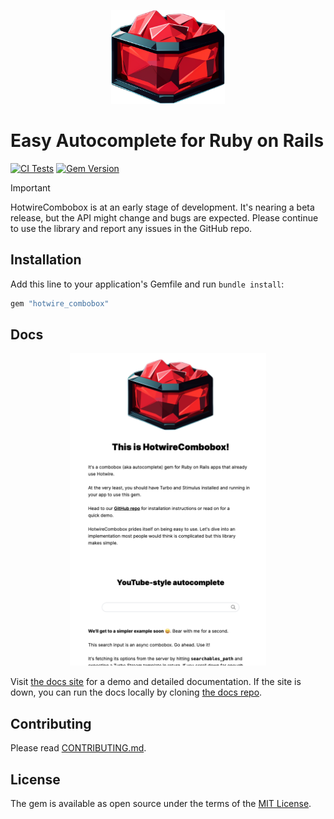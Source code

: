 <p align="center">
  <img src="docs/assets/images/logo.png" height=150>
</p>

# Easy Autocomplete for Ruby on Rails

[![CI Tests](https://github.com/josefarias/hotwire_combobox/actions/workflows/ci_tests.yml/badge.svg)](https://github.com/josefarias/hotwire_combobox/actions/workflows/ci_tests.yml) [![Gem Version](https://badge.fury.io/rb/hotwire_combobox.svg)](https://badge.fury.io/rb/hotwire_combobox)


> [!IMPORTANT]
> HotwireCombobox is at an early stage of development. It's nearing a beta release, but the API might change and bugs are expected. Please continue to use the library and report any issues in the GitHub repo.

## Installation

Add this line to your application's Gemfile and run `bundle install`:

```ruby
gem "hotwire_combobox"
```

## Docs

<p align="center">
  <img src="docs/assets/images/docs-preview.png" height=500>
</p>

Visit [the docs site](https://hotwirecombobox.com/) for a demo and detailed documentation.
If the site is down, you can run the docs locally by cloning [the docs repo](https://github.com/josefarias/hotwire_combobox_docs).

## Contributing

Please read [CONTRIBUTING.md](./CONTRIBUTING.md).

## License

The gem is available as open source under the terms of the [MIT License](https://opensource.org/licenses/MIT).
